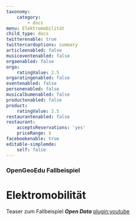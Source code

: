 ```yaml
---
taxonomy:
    category:
        - docs
menu: Elektromobilität
child_type: docs
twitterenable: true
twittercardoptions: summary
articleenabled: false
musiceventenabled: false
orgaenabled: false
orga:
    ratingValue: 2.5
orgaratingenabled: false
eventenabled: false
personenabled: false
musicalbumenabled: false
productenabled: false
product:
    ratingValue: 2.5
restaurantenabled: false
restaurant:
    acceptsReservations: 'yes'
    priceRange: $
facebookenable: true
editable-simplemde:
    self: false
---
```


### OpenGeoEdu Fallbeispiel

# Elektromobilität

Teaser zum Fallbeispiel ***Open Data***
[plugin:youtube](https://youtu.be/rEB3Oti20CI)